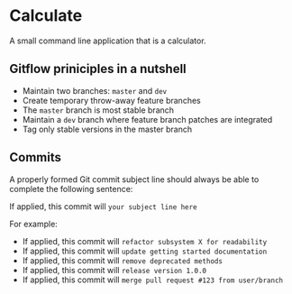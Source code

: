 # Calculate
A small command line application that is a calculator.

## Gitflow priniciples in a nutshell
* Maintain two branches: `master` and `dev`
* Create temporary throw-away feature branches
* The `master` branch is most stable branch
* Maintain a `dev` branch where feature branch patches are integrated
* Tag only stable versions in the master branch

## Commits

A properly formed Git commit subject line should always be able to complete the following sentence:

If applied, this commit will `your subject line here`

For example:

* If applied, this commit will `refactor subsystem X for readability`
* If applied, this commit will `update getting started documentation`
* If applied, this commit will `remove deprecated methods`
* If applied, this commit will `release version 1.0.0`
* If applied, this commit will `merge pull request #123 from user/branch`

